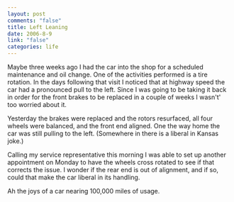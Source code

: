 ```yaml
--- 
layout: post
comments: "false"
title: Left Leaning
date: 2006-8-9
link: "false"
categories: life
---
```

Maybe three weeks ago I had the car into the shop for a scheduled maintenance and oil change. One of the activities performed is a tire rotation. In the days following that visit I noticed that at highway speed the car had a pronounced pull to the left. Since I was going to be taking it back in order for the front brakes to be replaced in a couple of weeks I wasn't' too worried about it.

Yesterday the brakes were replaced and the rotors resurfaced, all four wheels were balanced, and the front end aligned. One the way home the car was still pulling to the left. (Somewhere in there is a liberal in Kansas joke.)

Calling my service representative this morning I was able to set up another appointment on Monday to have the wheels cross rotated to see if that corrects the issue.  I wonder if the rear end is out of alignment, and if so, could that make the car liberal in its handling.

Ah the joys of a car nearing 100,000 miles of usage.
